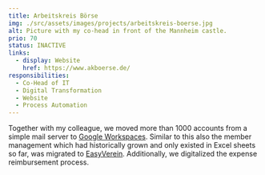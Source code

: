 ```yaml
---
title: Arbeitskreis Börse
img: ./src/assets/images/projects/arbeitskreis-boerse.jpg
alt: Picture with my co-head in front of the Mannheim castle.
prio: 70
status: INACTIVE
links:
  - display: Website
    href: https://www.akboerse.de/
responsibilities:
  - Co-Head of IT
  - Digital Transformation
  - Website
  - Process Automation
---
```


Together with my colleague, we moved more than 1000 accounts from a simple mail server to [Google Workspaces](https://workspace.google.com/). Similar to this also the member management which had historically grown and only existed in Excel sheets so far, was migrated to [EasyVerein](https://easyverein.com/). Additionally, we digitalized the expense reimbursement process.
